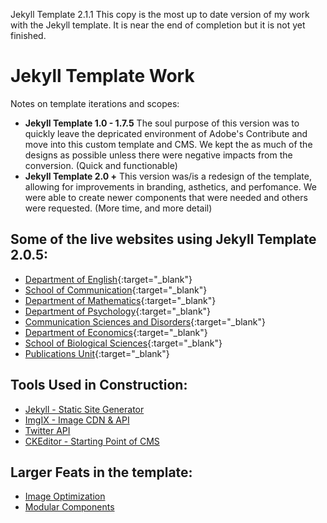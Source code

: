 Jekyll Template 2.1.1
This copy is the most up to date version of my work with the Jekyll template. 
It is near the end of completion but it is not yet finished.

# Jekyll Template Work

Notes on template iterations and scopes:
- **Jekyll Template 1.0 - 1.7.5**
The soul purpose of this version was to quickly leave the depricated environment of Adobe's Contribute and move into this custom template and CMS. We kept the as much of the designs as possible unless there were negative impacts from the conversion. (Quick and functionable)
- **Jekyll Template 2.0 +** 
This version was/is a redesign of the template, allowing for improvements in branding, asthetics, and perfomance. We were able to create newer components that were needed and others were requested. (More time, and more detail)

## Some of the live websites using Jekyll Template 2.0.5:
- [Department of English](https://english.illinoisstate.edu/){:target="_blank"}
- [School of Communication](https://communication.illinoisstate.edu/){:target="_blank"}
- [Department of Mathematics](https://math.illinoisstate.edu/){:target="_blank"}
- [Department of Psychology](https://psychology.illinoisstate.edu/){:target="_blank"}
- [Communication Sciences and Disorders](https://csd.illinoisstate.edu/){:target="_blank"}
- [Department of Economics](https://economics.illinoisstate.edu/){:target="_blank"}
- [School of Biological Sciences](https://biology.illinoisstate.edu/){:target="_blank"}
- [Publications Unit](https://english.illinoisstate.edu/pubunit/){:target="_blank"}

## Tools Used in Construction:
- [Jekyll - Static Site Generator](https://jekyllrb.com/)
- [ImgIX - Image CDN & API](https://imgix.com/)
- [Twitter API](https://developer.twitter.com/en/docs/twitter-api)
- [CKEditor - Starting Point of CMS](https://ckeditor.com/)

## Larger Feats in the template:
- [Image Optimization](https://github.com/Gruffel/ImageCarousel)
- [Modular Components]()
